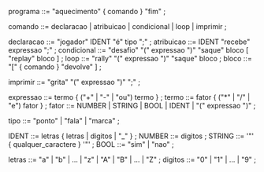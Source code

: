 programa      ::= "aquecimento" { comando } "fim" ;

comando       ::= declaracao | atribuicao | condicional | loop | imprimir ;

declaracao    ::= "jogador" IDENT "é" tipo ";" ;
atribuicao    ::= IDENT "recebe" expressao ";" ;
condicional   ::= "desafio" "(" expressao ")" "saque" bloco [ "replay" bloco ] ;
loop          ::= "rally" "(" expressao ")" "saque" bloco ;
bloco         ::= "[" { comando } "devolve" ] ;

imprimir      ::= "grita" "(" expressao ")" ";" ;

expressao     ::= termo { ("+" | "-" | "ou") termo } ;
termo         ::= fator { ("*" | "/" | "e") fator } ;
fator         ::= NUMBER | STRING | BOOL | IDENT | "(" expressao ")" ;

tipo          ::= "ponto" | "fala" | "marca" ;

IDENT         ::= letras { letras | digitos | "_" } ;
NUMBER        ::= digitos ;
STRING        ::= '"' { qualquer_caractere } '"' ;
BOOL          ::= "sim" | "nao" ;

letras        ::= "a" | "b" | ... | "z" | "A" | "B" | ... | "Z" ;
digitos       ::= "0" | "1" | ... | "9" ;
